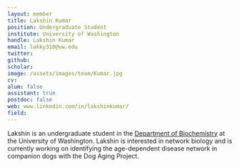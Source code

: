 ```yaml
---
layout: member
title: Lakshin Kumar
position: Undergraduate Student
institute: University of Washington
handle: Lakshin Kumar
email: lakky310@uw.edu
twitter: 
github: 
scholar: 
image: /assets/images/team/Kumar.jpg
cv: 
alum: false
assistant: true
postdoc: false
web: www.linkedin.com/in/lakshinkumar/
field: 
---
```


Lakshin is an undergraduate student in the [Department of Biochemistry](https://sites.uw.edu/biochemistry/) at the University of Washington. Lakshin is interested in network biology and is currently working on identifying the age-dependent disease network in companion dogs with the Dog Aging Project. 



